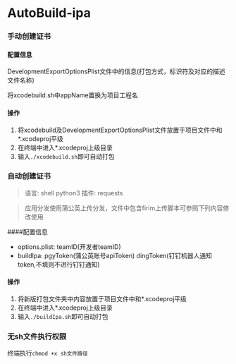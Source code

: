 # AutoBuild-ipa

### 手动创建证书

#### 配置信息

DevelopmentExportOptionsPlist文件中的信息(打包方式，标识符及对应的描述文件名称)

将xcodebuild.sh中appName置换为项目工程名

#### 操作

1. 将xcodebuild及DevelopmentExportOptionsPlist文件放置于项目文件中和*.xcodeproj平级
2. 在终端中进入*.xcodeproj上级目录
3. 输入`./xcodebuild.sh`即可自动打包

### 自动创建证书

> 语言: shell python3 插件: requests 

> 应用分发使用蒲公英上传分发，文件中包含firim上传脚本可参照下列内容修改使用

####配置信息

+ options.plist: teamID(开发者teamID)
+ buildIpa: pgyToken(蒲公英账号apiToken) dingToken(钉钉机器人通知token,不填则不进行钉钉通知)

#### 操作

1. 将新版打包文件夹中内容放置于项目文件中和*.xcodeproj平级
2. 在终端中进入*.xcodeproj上级目录
3. 输入`./buildIpa.sh`即可自动打包

### 无sh文件执行权限

终端执行`chmod +x sh文件路径`
 
